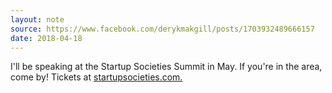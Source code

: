 ```yaml
---
layout: note
source: https://www.facebook.com/derykmakgill/posts/1703932489666157
date: 2018-04-18
---
```


I'll be speaking at the Startup Societies Summit in May. If you're in the area, come by! Tickets at [startupsocieties.com.](startupsocieties.com)
